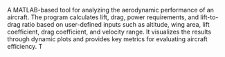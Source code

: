 A MATLAB-based tool for analyzing the aerodynamic performance of an aircraft. The program calculates lift, drag, power requirements, and lift-to-drag ratio based on user-defined inputs such as altitude, wing area, lift coefficient, drag coefficient, and velocity range. It visualizes the results through dynamic plots and provides key metrics for evaluating aircraft efficiency. T
